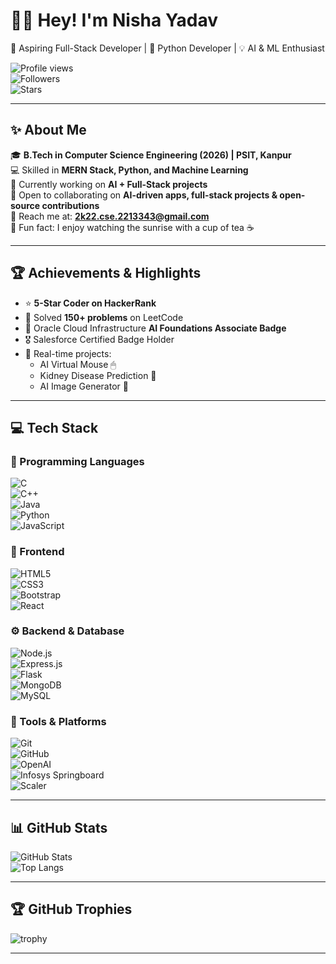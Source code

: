 # 👩‍💻 Hey! I'm Nisha Yadav  

🚀 Aspiring Full-Stack Developer | 🐍 Python Developer | 💡 AI & ML Enthusiast  

![Profile views](https://komarev.com/ghpvc/?username=NishaYadav-prog&label=Profile%20views&color=0e75b6&style=flat)  
![Followers](https://img.shields.io/github/followers/NishaYadav-prog?style=social)  
![Stars](https://img.shields.io/github/stars/NishaYadav-prog?style=social)  

---

## ✨ About Me  

🎓 **B.Tech in Computer Science Engineering (2026) | PSIT, Kanpur**  
💻 Skilled in **MERN Stack, Python, and Machine Learning**  
🌱 Currently working on **AI + Full-Stack projects**  
🤝 Open to collaborating on **AI-driven apps, full-stack projects & open-source contributions**  
📩 Reach me at: **2k22.cse.2213343@gmail.com**  
🌸 Fun fact: I enjoy watching the sunrise with a cup of tea ☕  

---

## 🏆 Achievements & Highlights  
- ⭐ **5-Star Coder on HackerRank**  
- 🧩 Solved **150+ problems** on LeetCode  
- 🥇 Oracle Cloud Infrastructure **AI Foundations Associate Badge**  
- 🎖 Salesforce Certified Badge Holder  
- 📌 Real-time projects:  
  - AI Virtual Mouse 🖱  
  - Kidney Disease Prediction 🏥  
  - AI Image Generator 🎨  

---

## 💻 Tech Stack  

### 📝 Programming Languages  
![C](https://img.shields.io/badge/C-00599C?style=for-the-badge&logo=c&logoColor=white)  
![C++](https://img.shields.io/badge/C++-00599C?style=for-the-badge&logo=c%2b%2b&logoColor=white)  
![Java](https://img.shields.io/badge/Java-007396?style=for-the-badge&logo=java&logoColor=white)  
![Python](https://img.shields.io/badge/Python-3776AB?style=for-the-badge&logo=python&logoColor=white)  
![JavaScript](https://img.shields.io/badge/JavaScript-F7DF1E?style=for-the-badge&logo=javascript&logoColor=black)  

### 🎨 Frontend  
![HTML5](https://img.shields.io/badge/HTML5-E34F26?style=for-the-badge&logo=html5&logoColor=white)  
![CSS3](https://img.shields.io/badge/CSS3-1572B6?style=for-the-badge&logo=css3&logoColor=white)  
![Bootstrap](https://img.shields.io/badge/Bootstrap-563D7C?style=for-the-badge&logo=bootstrap&logoColor=white)  
![React](https://img.shields.io/badge/React-20232A?style=for-the-badge&logo=react&logoColor=61DAFB)  

### ⚙️ Backend & Database  
![Node.js](https://img.shields.io/badge/Node.js-339933?style=for-the-badge&logo=nodedotjs&logoColor=white)  
![Express.js](https://img.shields.io/badge/Express.js-000000?style=for-the-badge&logo=express&logoColor=white)  
![Flask](https://img.shields.io/badge/Flask-000000?style=for-the-badge&logo=flask&logoColor=white)  
![MongoDB](https://img.shields.io/badge/MongoDB-4EA94B?style=for-the-badge&logo=mongodb&logoColor=white)  
![MySQL](https://img.shields.io/badge/MySQL-4479A1?style=for-the-badge&logo=mysql&logoColor=white)  

### 🔧 Tools & Platforms  
![Git](https://img.shields.io/badge/Git-F05032?style=for-the-badge&logo=git&logoColor=white)  
![GitHub](https://img.shields.io/badge/GitHub-181717?style=for-the-badge&logo=github&logoColor=white)  
![OpenAI](https://img.shields.io/badge/OpenAI-412991?style=for-the-badge&logo=openai&logoColor=white)  
![Infosys Springboard](https://img.shields.io/badge/Infosys_Springboard-007CC3?style=for-the-badge)  
![Scaler](https://img.shields.io/badge/Scaler-0000FF?style=for-the-badge)  

---

## 📊 GitHub Stats  
![GitHub Stats](https://github-readme-stats.vercel.app/api?username=NishaYadav-prog&show_icons=true&theme=radical)  
![Top Langs](https://github-readme-stats.vercel.app/api/top-langs/?username=NishaYadav-prog&layout=compact&theme=radical)  

---

## 🏆 GitHub Trophies  
![trophy](https://github-profile-trophy.vercel.app/?username=NishaYadav-prog&theme=onedark)  

---
